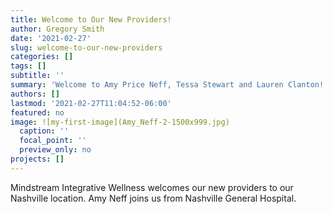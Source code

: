 ```yaml
---
title: Welcome to Our New Providers!
author: Gregory Smith
date: '2021-02-27'
slug: welcome-to-our-new-providers
categories: []
tags: []
subtitle: ''
summary: 'Welcome to Amy Price Neff, Tessa Stewart and Lauren Clanton!'
authors: []
lastmod: '2021-02-27T11:04:52-06:00'
featured: no
image: ![my-first-image](Amy_Neff-2-1500x999.jpg)
  caption: ''
  focal_point: ''
  preview_only: no
projects: []
---
```


Mindstream Integrative Wellness welcomes our new providers to our Nashville location. Amy Neff joins us from Nashville General Hospital.
